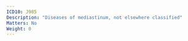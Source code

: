 ```yaml
---
ICD10: J985
Description: "Diseases of mediastinum, not elsewhere classified"
Matters: No
Weight: 0
---
```


